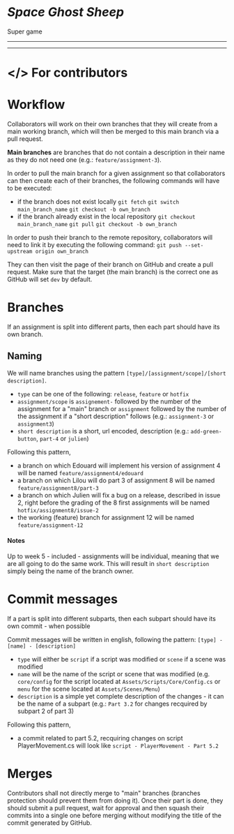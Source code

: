 # *Space Ghost Sheep*

Super game



---
---
# </> For contributors
# Workflow
Collaborators will work on their own branches that they will create from a main working branch, which will then be merged to this main branch via a pull request.

**Main branches** are branches that do not contain a description in their name as they do not need one (e.g.: `feature/assignment-3`).

In order to pull the main branch for a given assignment so that collaborators can then create each of their branches, the following commands will have to be executed:
- if the branch does not exist locally
`git fetch`
`git switch main_branch_name`
`git checkout -b own_branch`
- if the branch already exist in the local repository
`git checkout main_branch_name`
`git pull`
`git checkout -b own_branch`

In order to push their branch to the remote repository, collaborators will need to link it by executing the following command:
`git push --set-upstream origin own_branch`

They can then visit the page of their branch on GitHub and create a pull request. Make sure that the target (the main branch) is the correct one as GitHub will set `dev` by default.

# Branches
If an assignment is split into different parts, then each part should have its own branch.

## Naming
We will name branches using the pattern `[type]/[assignment/scope]/[short description]`.

- `type` can be one of the following: `release`, `feature` or `hotfix`
- `assignment/scope` is `assignement-` followed by the number of the assignment for a "main" branch or `assignment` followed by the number of the assignment if a "short description" follows (e.g.: `assignment-3` or `assignment3`)
- `short description` is a short, url encoded, description (e.g.: `add-green-button`, `part-4` or `julien`)

Following this pattern,
- a branch on which Edouard will implement his version of assignment 4 will be named `feature/assignment4/edouard`
- a branch on which Lilou will do part 3 of assignment 8 will be named `feature/assignment8/part-3`
- a branch on which Julien will fix a bug on a release, described in issue 2, right before the grading of the 8 first assignments will be named `hotfix/assignment8/issue-2`
- the working (feature) branch for assignment 12 will be named `feature/assignment-12`
#### Notes
Up to week 5 - included - assignments will be individual, meaning that we are all going to do the same work. This will result in `short description` simply being the name of the branch owner.

# Commit messages
If a part is split into different subparts, then each subpart should have its own commit - when possible

Commit messages will be written in english, following the pattern: `[type] - [name] - [description]`
- `type` will either be `script` if a script was modified or `scene` if a scene was modified
- `name` will be the name of the script or scene that was modified (e.g. `core/config` for the script located at `Assets/Scripts/Core/Config.cs` or `menu` for the scene located at `Assets/Scenes/Menu`)
- `description` is a simple yet complete description of the changes - it can be the name of a subpart (e.g.: `Part 3.2` for changes recquired by subpart 2 of part 3)

Following this pattern,
- a commit related to part 5.2, recquiring changes on script PlayerMovement.cs will look like `script - PlayerMovement - Part 5.2`
# Merges
Contributors shall not directly merge to "main" branches (branches protection should prevent them from doing it). Once their part is done, they should submit a pull request, wait for approval and then squash their commits into a single one before merging without modifying the title of the commit generated by GitHub.
